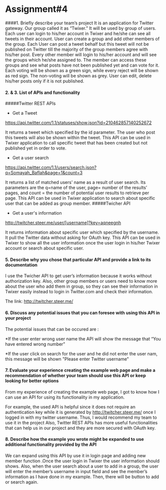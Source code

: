 # Assignment#4


####1.	Briefly describe your team’s project
It is an application for Twitter gateway. Our group called it as “Twixer.” It will be used by group of users. Each user can login to his/her account in Twixer and he/she can see all tweets in their account. User can create a group and add other members of the group. Each User can post a tweet behalf but this tweet will not be published on Twitter till the majority of the group members agree with his/her post. Every other member will login to his/her account and will see the groups which he/she assigned to. The member can access these groups and see what posts have not been published yet and can vote for it. Each voting will be shown as a green sign, while every reject will be shown as red sign. The non-voting will be shown as grey. User can edit, delete his/her posts only if it is not published.

#### 2.	&  3. List of APIs and functionality 


#####Twitter REST APIs
*	Get a Tweet
	
 https://api.twitter.com/1.1/statuses/show.json?id=210462857140252672

 It returns a tweet which specified by the id parameter. The user who post this tweets will also be shown within the tweet.
This API can be used in Twixer application to call specific tweet that has been created but not published yet in order to vote.
*	Get a user search

 https://api.twitter.com/1.1/users/search.json?q=Somayah_Baflah&page=1&count=3

 It returns a list of matched users' name as a result of user search. Its parameters are the q=name of the user, page= number of the results’ pages, and count = the number of potential user results to retrieve per page.
This API can be used in Twixer application to search about specific user that can be added as group member.
#####Twicher API
*	Get a user's information

 http://twitcher.steer.me/user/[username]?key=aqneegnh
  
  It returns information about specific user which specified by the username. It pull the Twitter data without asking for OAuth key.
This API can be used in Twixer to show all the user information once the user login in his/her Twixer account or search about specific user.

#### 5.	Describe why you chose that particular API and provide a link to its documentation
I use the Twicher API to get user’s information because it works without authorization key. Also, other group members or users need to know more about the user who add them in group, so they can see their information in Twixer easily instead to login in Twitter.com and check their information.

The link: http://twitcher.steer.me/

#### 6.	Discuss any potential issues that you can foresee with using this API in your project
The potential issues that can be occured are :

*If the user enter wrong user name the API will show the message that “You have entered wrong number”

*If the user click on search for the user and he did not enter the user nam, this message will be shown "Please enter Twitter username"

#### 7.	Evaluate your experience creating the example web page and make a recommendation of whether your team should use this API or keep looking for better options

From my experience of creating the example web page, I got to know how I can use an API for using its functionality in my application.

For example, the used API is helpful since it does not require an authentication key while it is generated by http://twitcher.steer.me/ once I logged in with my twitter username. Thus, I would recommend my team to use it in the project
Also, Twitter REST APIs has more useful functionalities that can help us in our project and they are more secured with OAuth key.

#### 8.	Describe how the example you wrote might be expanded to use additional functionality provided by the API

We can expand using this API by use it in login page and adding new member function .Once the user login in Twixer the user information should shows. Also, when the user search about a user to add in a group, the user will enter the member’s username in input field and see the member’s information as I have done in my example. Then, there will be button to add or search again.
  	


